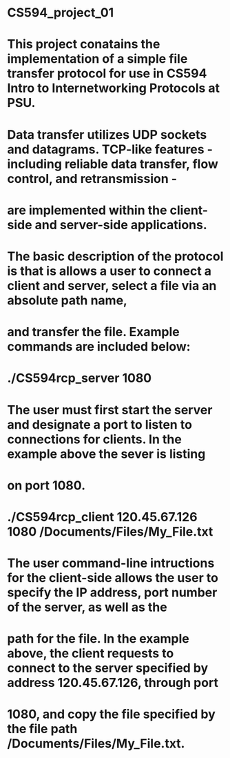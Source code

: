 # CS594_project_01

# This project conatains the implementation of a simple file transfer protocol for use in CS594 Intro to Internetworking Protocols at PSU.
# Data transfer utilizes UDP sockets and datagrams. TCP-like features - including reliable data transfer, flow control, and retransmission - 
# are implemented within the client-side and server-side applications.

#
#
# The basic description of the protocol is that is allows a user to connect a client and server, select a file via an absolute path name,
# and transfer the file. Example commands are included below:

#     	       	   	 	 	      	       ./CS594rcp_server  1080

# The user must first start the server and designate a port to listen to connections for clients. In the example above the sever is listing
# on port 1080.

#				./CS594rcp_client 120.45.67.126 1080 /Documents/Files/My_File.txt

# The user command-line intructions for the client-side allows the user to specify the IP address, port number of the server, as well as the
# path for the file. In the example above, the client requests to connect to the server specified by address 120.45.67.126, through port
# 1080, and copy the file specified by the file path /Documents/Files/My_File.txt.

